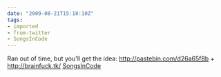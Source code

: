 ```yaml
---
date: "2009-08-21T15:18:10Z"
tags:
- imported
- from-twitter
- SongsInCode
---
```

Ran out of time, but you'll get the idea: http://pastebin.com/d26a65f8b + http://brainfuck.tk/ [SongsInCode](/tags/songsincode)
